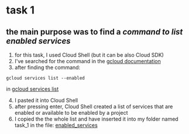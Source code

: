 # task 1
## the main purpose was to find a *command to list enabled services*
1. for this task, I used Cloud Shell (but it can be also Cloud SDK)
2. I've searched for the command in the [gcloud documentation](https://cloud.google.com/sdk/gcloud/reference)
3. after finding the command:
```
gcloud services list --enabled
```
in [gcloud services list](https://cloud.google.com/sdk/gcloud/reference/services/list)

4. I pasted it into Cloud Shell 
5. after pressing enter, Cloud Shell created a list of services that are enabled or available to be enabled by a project
6. I copied the the whole list and have inserted it into my folder named task_1 in the file: [enabled_services](https://github.com/inspiritgoldenx/dareit-tasks/blob/main/task_1/enabled_services)
